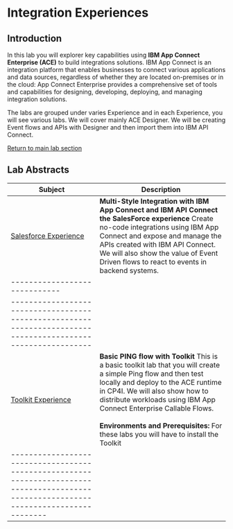 # Integration Experiences  

## Introduction
In this lab you will explorer key capabilities using **IBM App Connect Enterprise (ACE)** to build integrations solutions.
IBM App Connect  is an integration platform that enables businesses to connect various applications and data sources, regardless of whether they are located on-premises or in the cloud: App Connect Enterprise provides a comprehensive set of tools and capabilities for designing, developing, deploying, and managing integration solutions.  

The labs are grouped under varies Experience and in each Experience, you will see various labs.  We will cover mainly ACE Designer. We will be creating Event flows and APIs with Designer and then import them into IBM API Connect.

[Return to main lab section](../index.md#lab-section)
## Lab Abstracts

|  Subject                            | Description                                            |                                                               
|-----------------------------|------------------------------------------------------------------------------------------------------------|
|[Salesforce Experience](SF-Experience/index.md)       | **Multi-Style Integration with IBM App Connect and IBM API Connect the SalesForce experience**  Create no-code integrations using IBM App Connect and expose and manage the APIs created with IBM API Connect. We will also show the value of Event Driven flows to react to events in backend systems. 
|-----------------------------|
------------------------------------------------------------------------------------------------------------|
|[Toolkit Experience](Toolkit-Experience/index.md)       | **Basic PING flow with Toolkit** This is a basic toolkit lab that you will create a simple Ping flow and then test locally and deploy to the ACE runtime in CP4I.  We will also show how to distribute workloads using IBM App Connect Enterprise Callable Flows.<br><br>**Environments and Prerequisites:** For these labs you will have to install the Toolkit
|--------------------------------------------------------------------------------------------------------------------------------------|


